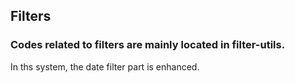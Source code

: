 
## Filters

### Codes related to filters are mainly located in filter-utils.
In ths system, the date filter part is enhanced. 













